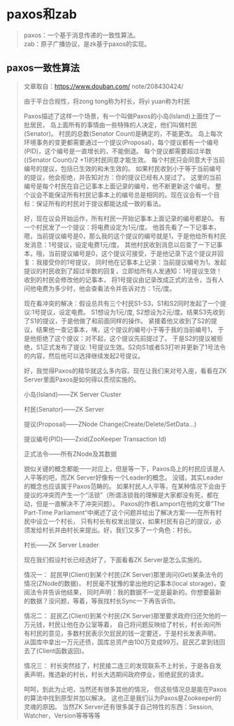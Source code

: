# paxos和zab
> paxos：一个基于消息传递的一致性算法。   
> zab：原子广播协议，是zk基于paxos的实现。

## paxos一致性算法
> 文章取自：https://www.douban.com/  note/208430424/
> 
> 由于平台合规性，将zong tong称为村长，将yi yuan称为村民    
> 
> Paxos描述了这样一个场景，有一个叫做Paxos的小岛(Island)上面住了一批居民，
> 岛上面所有的事情由一些特殊的人决定，他们叫做村民(Senator)。
> 村民的总数(Senator Count)是确定的，不能更改。
> 岛上每次环境事务的变更都需要通过一个提议(Proposal)，每个提议都有一个编号(PID)，这个编号是一直增长的，不能倒退。
> 每个提议都需要超过半数((Senator Count)/2 +1)的村民同意才能生效。
> 每个村民只会同意大于当前编号的提议，包括已生效的和未生效的。
> 如果村民收到小于等于当前编号的提议，他会拒绝，并告知对方：你的提议已经有人提过了。
> 这里的当前编号是每个村民在自己记事本上面记录的编号，他不断更新这个编号。
> 整个议会不能保证所有村民记事本上的编号总是相同的。现在议会有一个目标：保证所有的村民对于提议都能达成一致的看法。
> 
> 好，现在议会开始运作，所有村民一开始记事本上面记录的编号都是0。
> 有一个村民发了一个提议：将电费设定为1元/度。
> 他首先看了一下记事本，嗯，当前提议编号是0，那么我的这个提议的编号就是1，于是他给所有村民发消息：1号提议，设定电费1元/度。
> 其他村民收到消息以后查了一下记事本，哦，当前提议编号是0，这个提议可接受，于是他记录下这个提议并回复：我接受你的1号提议，
> 同时他在记事本上记录：当前提议编号为1。发起提议的村民收到了超过半数的回复，立即给所有人发通知：1号提议生效！收到的村民会修改他的记事本，
> 将1号提议由记录改成正式的法令，当有人问他电费为多少时，他会查看法令并告诉对方：1元/度。
> 
> 现在看冲突的解决：假设总共有三个村民S1-S3，S1和S2同时发起了一个提议:1号提议，设定电费。
> S1想设为1元/度, S2想设为2元/度。结果S3先收到了S1的提议，于是他做了和前面同样的操作。
> 紧接着他又收到了S2的提议，结果他一查记事本，咦，这个提议的编号小于等于我的当前编号1，
> 于是他拒绝了这个提议：对不起，这个提议先前提过了。
> 于是S2的提议被拒绝，S1正式发布了提议: 1号提议生效。S2向S1或者S3打听并更新了1号法令的内容，然后他可以选择继续发起2号提议。
> 
> 好，我觉得Paxos的精华就这么多内容。现在让我们来对号入座，看看在ZK Server里面Paxos是如何得以贯彻实施的。
> 
> 小岛(Island)——ZK Server Cluster
> 
> 村民(Senator)——ZK Server
> 
> 提议(Proposal)——ZNode Change(Create/Delete/SetData…)
> 
> 提议编号(PID)——Zxid(ZooKeeper Transaction Id)
> 
> 正式法令——所有ZNode及其数据
> 
> 貌似关键的概念都能一一对应上，但是等一下，Paxos岛上的村民应该是人人平等的吧，而ZK Server好像有一个Leader的概念。
> 没错，其实Leader的概念也应该属于Paxos范畴的。
> 如果村民人人平等，在某种情况下会由于提议的冲突而产生一个“活锁”（所谓活锁我的理解是大家都没有死，都在动，但是一直解决不了冲突问题）。
> Paxos的作者Lamport在他的文章”The Part-Time Parliament“中阐述了这个问题并给出了解决方案——在所有村民中设立一个村长，
> 只有村长有权发出提议，如果村民有自己的提议，必须发给村长并由村长来提出。好，我们又多了一个角色：村长。
> 
> 村长——ZK Server Leader
> 
> 现在我们假设村长已经选好了，下面看看ZK Server是怎么实施的。
> 
> 情况一：
> 屁民甲(Client)到某个村民(ZK Server)那里询问(Get)某条法令的情况(ZNode的数据)，
> 村民毫不犹豫的拿出他的记事本(local storage)，查阅法令并告诉他结果，
> 同时声明：我的数据不一定是最新的。你想要最新的数据？没问题，等着，等我找村长Sync一下再告诉你。
> 
> 情况二：
> 屁民乙(Client)到某个村民(ZK Server)那里要求政府归还欠他的一万元钱，村民让他在办公室等着，
> 自己将问题反映给了村长，村长询问所有村民的意见，多数村民表示欠屁民的钱一定要还，于是村长发表声明，
> 从国库中拿出一万元还债，国库总资产由100万变成99万。屁民乙拿到钱回去了(Client函数返回)。
> 
> 情况三：
> 村长突然挂了，村民接二连三的发现联系不上村长，于是各自发表声明，推选新的村长，村长大选期间政府停业，拒绝屁民的请求。
> 
> 呵呵，到此为止吧，当然还有很多其他的情况，
> 但这些情况总是能在Paxos的算法中找到原型并加以解决。
> 这也正是我们认为Paxos是Zookeeper的灵魂的原因。
> 当然ZK Server还有很多属于自己特性的东西：Session, Watcher，Version等等等等

